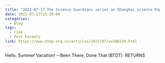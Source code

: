 ```yaml
---
title: "2022-07-17 The Science Guardians series on Shanghai Science Popularization Network, Summer Vacation"
date: 2022-07-17T15:30:00
categories:
  - Blog
tags:
  - link
  - Post Formats
link: https://www.shkp.org.cn/articles/2022/07/wx388139.html
---
```

Hello, Summer Vacation! --Been There, Done That (BTDT)  RETURNS

